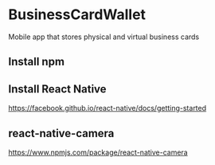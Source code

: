 # BusinessCardWallet
Mobile app that stores physical and virtual business cards


## Install npm

## Install React Native
https://facebook.github.io/react-native/docs/getting-started

## react-native-camera
https://www.npmjs.com/package/react-native-camera


